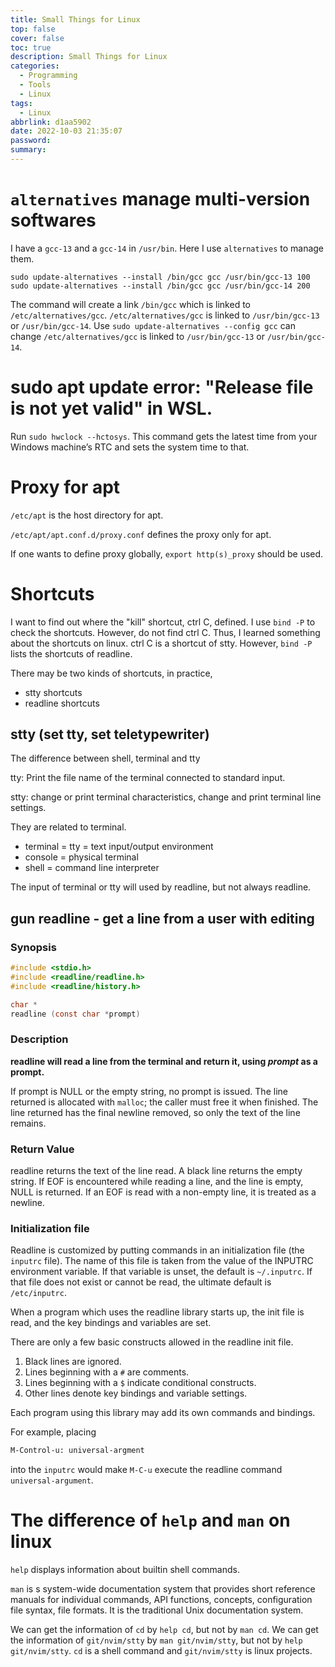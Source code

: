 ```yaml
---
title: Small Things for Linux
top: false
cover: false
toc: true
description: Small Things for Linux
categories:
  - Programming
  - Tools
  - Linux
tags:
  - Linux
abbrlink: d1aa5902
date: 2022-10-03 21:35:07
password:
summary:
---
```


# `alternatives` manage multi-version softwares

I have a `gcc-13` and a `gcc-14` in `/usr/bin`. Here I use `alternatives` to
manage them.

```
sudo update-alternatives --install /bin/gcc gcc /usr/bin/gcc-13 100
sudo update-alternatives --install /bin/gcc gcc /usr/bin/gcc-14 200
```

The command will create a link `/bin/gcc` which is linked to
`/etc/alternatives/gcc`. `/etc/alternatives/gcc` is linked to `/usr/bin/gcc-13`
or `/usr/bin/gcc-14`. Use `sudo update-alternatives --config gcc` can change
`/etc/alternatives/gcc` is linked to `/usr/bin/gcc-13` or `/usr/bin/gcc-14`.

# sudo apt update error: "Release file is not yet valid" in WSL.

Run `sudo hwclock --hctosys`. This command gets the latest time from your
Windows machine’s RTC and sets the system time to that.

# Proxy for apt

`/etc/apt` is the host directory for apt.

`/etc/apt/apt.conf.d/proxy.conf` defines the proxy only for apt.

If one wants to define proxy globally, `export http(s)_proxy` should be used.

# Shortcuts

I want to find out where the "kill" shortcut, ctrl C, defined. I use `bind -P`
to check the shortcuts. However, do not find ctrl C. Thus, I learned something
about the shortcuts on linux. ctrl C is a shortcut of stty. However, `bind -P`
lists the shortcuts of readline.

There may be two kinds of shortcuts, in practice,

- stty shortcuts
- readline shortcuts

## stty (set tty, set teletypewriter)

The difference between shell, terminal and tty

tty: Print the file name of the terminal connected to standard input.

stty: change or print terminal characteristics, change and print terminal line
settings.

They are related to terminal.

- terminal = tty = text input/output environment
- console = physical terminal
- shell = command line interpreter

The input of terminal or tty will used by readline, but not always readline.

## gun readline - get a line from a user with editing

### Synopsis

```c
#include <stdio.h>
#include <readline/readline.h>
#include <readline/history.h>

char *
readline (const char *prompt)

```

### Description

**readline will read a line from the terminal and return it, using _prompt_ as a
prompt.**

If prompt is NULL or the empty string, no prompt is issued. The line returned is
allocated with `malloc`; the caller must free it when finished. The line
returned has the final newline removed, so only the text of the line remains.

### Return Value

readline returns the text of the line read. A black line returns the empty
string. If EOF is encountered while reading a line, and the line is empty, NULL
is returned. If an EOF is read with a non-empty line, it is treated as a
newline.

### Initialization file

Readline is customized by putting commands in an initialization file (the
`inputrc` file). The name of this file is taken from the value of the INPUTRC
environment variable. If that variable is unset, the default is `~/.inputrc`. If
that file does not exist or cannot be read, the ultimate default is
`/etc/inputrc`.

When a program which uses the readline library starts up, the init file is read,
and the key bindings and variables are set.

There are only a few basic constructs allowed in the readline init file.

1. Black lines are ignored.
2. Lines beginning with a `#` are comments.
3. Lines beginning with a `$` indicate conditional constructs.
4. Other lines denote key bindings and variable settings.

Each program using this library may add its own commands and bindings.

For example, placing

```bash
M-Control-u: universal-argment
```

into the `inputrc` would make `M-C-u` execute the readline command
`universal-argument`.

# The difference of `help` and `man` on linux

`help` displays information about builtin shell commands.

`man` is s system-wide documentation system that provides short reference
manuals for individual commands, API functions, concepts, configuration file
syntax, file formats. It is the traditional Unix documentation system.

We can get the information of `cd` by `help cd`, but not by `man cd`. We can get
the information of `git/nvim/stty` by `man git/nvim/stty`, but not by
`help git/nvim/stty`. `cd` is a shell command and `git/nvim/stty` is linux
projects.
